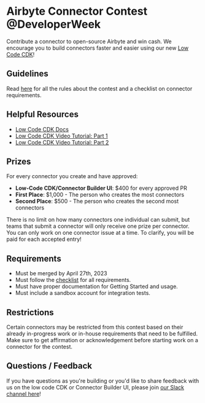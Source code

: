 # Airbyte Connector Contest @DeveloperWeek
Contribute a connector to open-source Airbyte and win cash. We encourage you to build connectors faster and easier using our new [Low Code CDK](https://docs.airbyte.com/connector-development/config-based/)!

## Guidelines

Read [here](GUIDELINES.md) for all the rules about the contest and a checklist on connector requirements.

## Helpful Resources

* [Low Code CDK Docs](https://docs.airbyte.com/connector-development/config-based/)
* [Low Code CDK Video Tutorial: Part 1](https://youtu.be/i7VSL2bDvmw)
* [Low Code CDK Video Tutorial: Part 2](https://youtu.be/LQ2RqsrxIRc)
<!--- [Python CDK Docs](https://docs.airbyte.io/connector-development)
* [CDK Tutorial: Creating an HTTP API Source](https://docs.airbyte.io/connector-development/tutorials/cdk-tutorial-python-http)
* [CDK Tutorial: HTTP API Source Speedrun](https://docs.airbyte.io/connector-development/tutorials/cdk-speedrun)
* [CDK Video: HTTP API Source Speedrun](https://www.youtube.com/watch?v=kJ3hLoNfz_E&t=4s&ab_channel=Airbyte) --->

## Prizes

For every connector you create and have approved:
* **Low-Code CDK/Connector Builder UI**: $400 for every approved PR
* **First Place**:  $1,000 - The person who creates the most connectors 
* **Second Place**: $500 -  The person who creates the second most connectors 

There is no limit on how many connectors one individual can submit, but teams that submit a connector will only receive one prize per connector. You can only work on one connector issue at a time. To clarify, you will be paid for each accepted entry!

## Requirements
* Must be merged by April 27th, 2023
* Must follow the [checklist](GUIDELINES.md) for all requirements.
* Must have proper documentation for Getting Started and usage.
* Must include a sandbox account for integration tests.

## Restrictions
Certain connectors may be restricted from this contest based on their already in-progress work or in-house requirements that need to be fulfilled. Make sure to get affirmation or acknowledgement before starting work on a connector for the contest.

## Questions / Feedback
If you have questions as you're building or you'd like to share feedback with us on the low code CDK or Connector Builder UI, please join [our Slack channel here](https://slack.airbyte.com/?_ga=2.24956410.1736686712.1680799031-1865779746.1651594540)!
